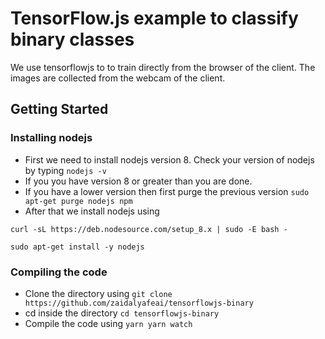 # TensorFlow.js example to classify binary classes 

We use tensorflowjs to to train directly from the browser of the client. The images are collected from the webcam of the client. 

## Getting Started 

### Installing nodejs
* First we need to install nodejs version 8. Check your version of nodejs by typing  `nodejs -v`
* If you you have version 8 or greater than you are done. 
* If you have a lower version then first purge the previous version 
`sudo apt-get purge nodejs npm`
* After that we install nodejs using 

`curl -sL https://deb.nodesource.com/setup_8.x | sudo -E bash -`

`sudo apt-get install -y nodejs`

### Compiling the code 
* Clone the directory using 
`git clone https://github.com/zaidalyafeai/tensorflowjs-binary`
* cd inside the directory 
`cd tensorflowjs-binary`
* Compile the code using 
`yarn yarn watch`
